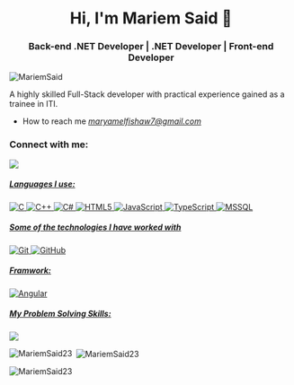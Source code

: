 <h1 align="center">Hi, I'm Mariem Said 👋</h1>

<div align="center">
<h3 align="center">  Back-end .NET Developer | .NET Developer | Front-end Developer</h3>
</div>
<p align="left"> <img src="https://komarev.com/ghpvc/?username=MariemSaid23&label=Profile%20views&color=0e75b6&style=flat" alt="MariemSaid" /> </p>

A highly skilled Full-Stack developer with practical experience gained as a trainee in ITI.

  - How to reach me *maryamelfishaw7@gmail.com*

<h3 align="left">Connect with me:</h3>
<p align="left">
    <a href="https://www.linkedin.com/in/maryam-elfishawy-5708211bb/"><img src="https://img.shields.io/badge/linkedin-%230177B5?style=flat&logo=linkedin&logoColor=white"/>
  </p>
      
##### Languages I use:

![C](https://img.shields.io/badge/-C-000000?style=flat&logo=c)
![C++](https://img.shields.io/badge/-C++-000000?style=flat&logo=c%2B%2B)
![C#](https://img.shields.io/badge/-C%23-239120?style=flat&logo=c-sharp)
![HTML5](https://img.shields.io/badge/-HTML5-000000?style=flat&logo=html5)
![JavaScript](https://img.shields.io/badge/-JavaScript-000000?style=flat&logo=javascript)
![TypeScript](https://img.shields.io/badge/-TypeScript-000000?style=flat&logo=typescript)
![MSSQL](https://img.shields.io/badge/-MSSQL-CC2927?style=flat&logo=microsoft-sql-server)


##### Some of the technologies I have worked with

![Git](https://img.shields.io/badge/-Git-222222?style=flat&logo=git&logoColor=F05032)
![GitHub](https://img.shields.io/badge/-GitHub-222222?style=flat&logo=github&logoColor=181717)


##### Framwork:
![Angular](https://img.icons8.com/color/48/000000/angularjs.png)

##### My Problem Solving Skills:
<a href="https://codeforces.com/profile/maryamelfishaw7">
  <img src="https://img.shields.io/badge/codeforces-%232f2f2f?style=flat&logo=codeforces&logoColor=white"/>
</a>

<br/>
<p><img align="left" src="https://github-readme-stats.vercel.app/api/top-langs?username=MariemSaid23&show_icons=true&locale=en&layout=compact" alt="MariemSaid23" /></p>

<p>&nbsp;<img align="center" src="https://github-readme-stats.vercel.app/api?username=MariemSaid23&show_icons=true&locale=en" alt="MariemSaid23" /></p>

<p><img align="center" src="https://github-readme-streak-stats.herokuapp.com/?user=MariemSaid23&" alt="MariemSaid23" />
<!--
**MariemSaid23/MariemSaid23** is a ✨ _special_ ✨ repository because its `README.md` (this file) appears on your GitHub profile.

Here are some ideas to get you started:

- 🔭 I’m currently working on ...
- 🌱 I’m currently learning ...
- 👯 I’m looking to collaborate on ...
- 🤔 I’m looking for help with ...
- 💬 Ask me about ...
- 📫 How to reach me: ...
- 😄 Pronouns: ...
- ⚡ Fun fact: ...
-->
